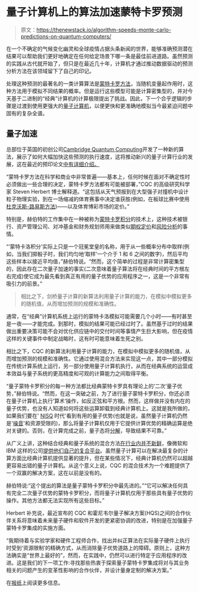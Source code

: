 # 量子计算机上的算法加速蒙特卡罗预测

> 原文：<https://thenewstack.io/algorithm-speeds-monte-carlo-predictions-on-quantum-computers/>

在一个不确定的气候变化幽灵和全球疫情占据头条新闻的世界，能够准确预测潜在结果可以帮助我们更好地确定在任何给定场景下哪一条是最佳前进道路。虽然预测的实践从古代就开始了，但只是在最近几十年，计算机才通过推动数据驱动的预测分析方法在该领域留下了自己的印记。

处理这种预测的最著名的一类计算算法是[蒙特卡罗方法](https://www.investopedia.com/terms/m/montecarlosimulation.asp)，当随机变量起作用时，这种方法用于模拟不同结果的概率。但是运行这些模型可能是计算密集型的，并对今天基于二进制的“经典”计算机的计算极限提出了挑战。因此，下一个合乎逻辑的步骤是过渡到使用更强大的[量子计算机](https://thenewstack.io/quantum-computings-challenging-liftoff-to-commercialization/)，以便更快和更准确地模拟当今最紧迫问题中固有的复杂全谱。

## 量子加速

总部位于英国的初创公司[Cambridge Quantum Computing](https://cambridgequantum.com/)开发了一种新的算法，展示了如何大幅加快这些预测的执行速度，这将推动新兴的量子计算行业的发展，这在最近的预印论文[中有详细介绍。](https://arxiv.org/pdf/2105.09100.pdf)

“蒙特卡罗方法在科学和商业中非常普遍——基本上，任何时候在面对不确定性时必须做出一些合理的决定，蒙特卡罗方法都有可能被部署，”CQC 的高级研究科学家 Steven Herbert 博士解释道。“这包括从天气预报到在大型强子对撞机中设计粒子物理实验，到在一场缩减的体育赛事中决定谁获胜(例如，在板球比赛中使用[杜克沃斯-路易斯方法](https://www.espncricinfo.com/story/a-simple-explanation-of-the-duckworth-lewis-method-117058))——以及体育博彩市场的定价。”

特别是，赫伯特的工作集中在一种被称为[蒙特卡罗积分](https://www.scratchapixel.com/lessons/mathematics-physics-for-computer-graphics/monte-carlo-methods-in-practice/monte-carlo-integration)的技术上，这种技术被银行、资产管理公司、对冲基金和财务规划师用来做类似[期权定价](https://www.investopedia.com/terms/o/optionpricingtheory.asp)和[风险分析](https://www.investopedia.com/terms/r/risk-analysis.asp)的事情。

“‘蒙特卡洛积分’实际上只是一个冠冕堂皇的名称，用于从一些概率分布中取样(例如，当我们掷骰子时，我们均匀地‘取样’一个介于 1 和 6 之间的数字)，然后平均这些样本以接近平均值，”赫伯特说。“然而，这个简单的过程是非常计算密集型的，因此存在二次量子加速的事实(二次意味着量子算法将在经典时间的平方根左右完成)使它成为最先看到真正有用的量子优势的应用程序之一，这是一个非常有吸引力的前景。”

> 相比之下，剑桥量子计算的新算法利用量子计算的能力，在模拟中模拟更多的随机值，从而增加预测的规模和准确性。

通常，在“经典”计算机系统上运行的蒙特卡洛模拟可能需要几个小时——有时甚至是一夜——才能完成。到那时，模拟的结果可能已经过时了。虽然基于过时的结果做出重要决策可能不会对优化供应链中的交付时间等事情产生巨大影响，但在疫情这样的关键事件中制定战略时，这有时可能意味着生死之别。

相比之下，CQC 的新算法利用量子计算的能力，在模拟中模拟更多的随机值，从而增加预测的规模和准确性。它通过使用混合方法来实现这一点，其中一部分模拟在传统计算系统上运行，另一部分使用量子计算机执行，从而在经典系统的运营成本效益与量子系统的更高精度和可观的计算能力之间取得平衡。

“量子蒙特卡罗积分的每一种方法都比经典蒙特卡罗具有理论上的‘二次’量子优势，”赫伯特说。“然而，在这一突破之前，为了进行量子蒙特卡罗积分，你还必须在量子计算机上执行‘算术’操作，如反正弦和平方根。然而，这样做并没有内在的量子优势，也没有人知道如何将这些运算卸载到经典计算机上。这就是我所做的，如果我们要在' [NISQ](https://medium.com/quantum-london/nisq-noisy-intermediate-scale-quantum-7ea1bc3981df) 时代'看到有用的量子优势(也就是说，虽然量子计算机仍然是'[噪音](https://thenewstack.io/new-protocol-allows-noisy-quantum-computers-to-auto-assess-their-accuracy/)'和资源受限的)，那么将量子计算机仅用于它提供计算优势的精确运算是绝对关键的。否则，在计算完成之前，量子态将[分解](https://blogs.scientificamerican.com/observations/decoherence-is-a-problem-for-quantum-computing-but/)，导致结果不可靠。”

从广义上讲，这种结合经典和量子系统的混合方法[在行业内并不新鲜](https://www.microcontrollertips.com/merging-quantum-classical-computing-hybrid-system-faq/)，像微软和 IBM 这样的公司[提供他们自己的](https://www.ibm.com/cloud?utm_content=inline-mention)[复合平台](https://thenewstack.io/ibm-launches-new-tools-to-ease-quantum-computing-development/)。虽然量子计算可以在解决最复杂的计算方面比经典计算机提供显著的提升，但在某些情况下，经典计算机仍然可以超越更容易出错的量子计算机。从这个意义上说，CQC 的混合技术为一个难题提供了一个双赢的解决方案，这在以前是没有的。

赫伯特说:“这个提出的算法是量子蒙特卡罗积分中最先进的。”“它可以解决任何具有完全二次量子优势的蒙特卡罗积分，而将量子计算机仅用于那些具有量子优势的操作。其他方法都无法实现所有这些目标。”

Herbert 补充说，最近宣布的 CQC 和霍尼韦尔量子解决方案(HQS)之间的合作伙伴关系将意味着未来量子硬件和软件开发的更紧密协调的改进，特别是在加强量子蒙特卡罗集成的实施方面。

“我期待着与实验学家和硬件工程师合作，找出并纠正算法在实际量子硬件上执行时受到‘资源限制’的精确方式，从而消除量子优势道路上的障碍。原则上，这种方法确实是“世界上最好的”，然而，在实践中，仍然可以进行特定于应用程序的改进。这是我们的下一项工作:寻找那些热衷于探索量子蒙特卡罗集成将对与其业务相关的问题产生的变革性影响的合作伙伴，并设计量身定制的解决方案。”

在[报纸](https://arxiv.org/pdf/2105.09100.pdf)上阅读更多信息。

<svg xmlns:xlink="http://www.w3.org/1999/xlink" viewBox="0 0 68 31" version="1.1"><title>Group</title> <desc>Created with Sketch.</desc></svg>